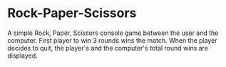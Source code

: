 # Rock-Paper-Scissors
A simple Rock, Paper, Scissors console game between the user and the computer.
First player to win 3 rounds wins the match. When the player decides to quit, the player's and the computer's total round wins are displayed.
